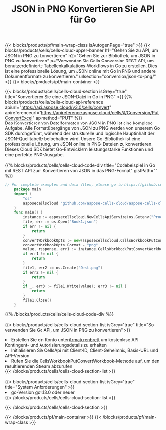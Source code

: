 ﻿---
title:  JSON in PNG Konvertieren Sie API für Go
description:  Cloud-APIs und SDKs für Microsoft Excel und OpenOffice Calc. Konvertieren Sie die Tabelle in ein anderes Dateiformat.
url: /de/go/conversion/json-to-png/
---
{{< blocks/products/pf/main-wrap-class isAutogenPage="true" >}}
{{< blocks/products/cells/cells-cloud-upper-banner h1="Gehen Sie zu API, um JSON in PNG zu konvertieren" h2="Gehen Sie zur Bibliothek, um JSON in PNG zu konvertieren" p="Verwenden Sie Cells Conversion REST API, um benutzerdefinierte Tabellenkalkulations-Workflows in Go zu erstellen. Dies ist eine professionelle Lösung, um JSON online mit Go in PNG und andere Dokumentformate zu konvertieren." urlsection="conversion/json-to-png/" >}}
{{< blocks/products/pf/main-container >}}

{{< blocks/products/cells/cells-cloud-section isGrey="true" title="Konvertieren Sie eine JSON-Datei in Go in PNG" >}}
{{% blocks/products/cells/cells-cloud-api-reference apiurl="https://api.aspose.cloud/v3.0/cells/convert" apireferenceurl="https://apireference.aspose.cloud/cells/#/Conversion/PutConvertExcel" apimethod="PUT" %}}
<br/>
Das Konvertieren von Dateiformaten von JSON in PNG ist eine komplexe Aufgabe. Alle Formatübergänge von JSON zu PNG werden von unserem Go SDK durchgeführt, während der strukturelle und logische Hauptinhalt der JSON-Quelltabelle beibehalten wird. Unsere Go-Bibliothek ist eine professionelle Lösung, um JSON online in PNG-Dateien zu konvertieren. Dieses Cloud SDK bietet Go-Entwicklern leistungsstarke Funktionen und eine perfekte PNG-Ausgabe.
<br/>
<br/>
{{% blocks/products/cells/cells-cloud-code-div title="Codebeispiel in Go mit REST API zum Konvertieren von JSON in das PNG-Format" gistPath="" %}}
 
```go
// For complete examples and data files, please go to https://github.com/aspose-cells-cloud/aspose-cells-cloud-go/
    package main
    import (
	    "os"
	    asposecellscloud "github.com/aspose-cells-cloud/aspose-cells-cloud-go/v22"
    )
    func main() {
	    instance := asposecellscloud.NewCellsApiService(os.Getenv("ProductClientId"), os.Getenv("ProductClientSecret"))
	    file, err := os.Open("Book1.json")
	    if err != nil {
		    return
	    }
	    convertWorkbookOpts := new(asposecellscloud.CellsWorkbookPutConvertWorkbookOpts)
	    convertWorkbookOpts.Format = "png"
	    value, response, err1 := instance.CellsWorkbookPutConvertWorkbook(file, convertWorkbookOpts)
	    if err1 != nil {
		    return
	    }
	    file1, err2 := os.Create("Dest.png")
	    if err2 != nil {
		    return
	    }
	    if _, err3 := file1.Write(value); err3 != nil {
		    return
	    }
	    file1.Close()
    }
```
 
{{% /blocks/products/cells/cells-cloud-code-div %}}
<br/>
<br/>
{{< blocks/products/cells/cells-cloud-section-list isGrey="true" title="So verwenden Sie Go API, um JSON in PNG zu konvertieren" >}}
<li> Erstellen Sie ein Konto unter<a href="https://dashboard.aspose.cloud/">Armaturenbrett</a> um kostenlose API Kontingent- und Autorisierungsdetails zu erhalten</li>
<li>Initialisieren Sie CellsApi mit Client-ID, Client-Geheimnis, Basis-URL und API-Version</li>
<li>Rufen Sie die CellsWorkbookPutConvertWorkbook-Methode auf, um den resultierenden Stream abzurufen</li>
{{< /blocks/products/cells/cells-cloud-section-list >}}
<br/>
<br/>
{{< blocks/products/cells/cells-cloud-section-list isGrey="true" title="System Anforderungen" >}}
<li>go-Version go1.13.0 oder neuer</li>
{{< /blocks/products/cells/cells-cloud-section-list >}}

{{< /blocks/products/cells/cells-cloud-section >}}

{{< /blocks/products/pf/main-container >}}
{{< /blocks/products/pf/main-wrap-class >}}
